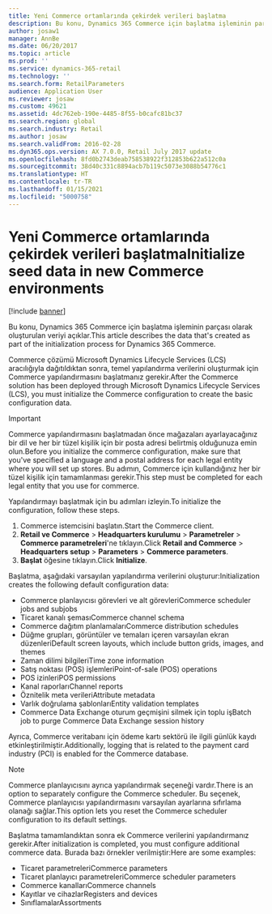```yaml
---
title: Yeni Commerce ortamlarında çekirdek verileri başlatma
description: Bu konu, Dynamics 365 Commerce için başlatma işleminin parçası olarak oluşturulan veriyi açıklar.
author: josaw1
manager: AnnBe
ms.date: 06/20/2017
ms.topic: article
ms.prod: ''
ms.service: dynamics-365-retail
ms.technology: ''
ms.search.form: RetailParameters
audience: Application User
ms.reviewer: josaw
ms.custom: 49621
ms.assetid: 4dc762eb-190e-4485-8f55-b0cafc81bc37
ms.search.region: global
ms.search.industry: Retail
ms.author: josaw
ms.search.validFrom: 2016-02-28
ms.dyn365.ops.version: AX 7.0.0, Retail July 2017 update
ms.openlocfilehash: 8fd0b2743deab758538922f312853b622a512c0a
ms.sourcegitcommit: 38d40c331c8894acb7b119c5073e3088b54776c1
ms.translationtype: HT
ms.contentlocale: tr-TR
ms.lasthandoff: 01/15/2021
ms.locfileid: "5000758"
---
```

# <a name="initialize-seed-data-in-new-commerce-environments"></a><span data-ttu-id="616ef-103">Yeni Commerce ortamlarında çekirdek verileri başlatma</span><span class="sxs-lookup"><span data-stu-id="616ef-103">Initialize seed data in new Commerce environments</span></span>

[!include [banner](includes/banner.md)]

<span data-ttu-id="616ef-104">Bu konu, Dynamics 365 Commerce için başlatma işleminin parçası olarak oluşturulan veriyi açıklar.</span><span class="sxs-lookup"><span data-stu-id="616ef-104">This article describes the data that's created as part of the initialization process for Dynamics 365 Commerce.</span></span>

<span data-ttu-id="616ef-105">Commerce çözümü Microsoft Dynamics Lifecycle Services (LCS) aracılığıyla dağıtıldıktan sonra, temel yapılandırma verilerini oluşturmak için Commerce yapılandırmasını başlatmanız gerekir.</span><span class="sxs-lookup"><span data-stu-id="616ef-105">After the Commerce solution has been deployed through Microsoft Dynamics Lifecycle Services (LCS), you must initialize the Commerce configuration to create the basic configuration data.</span></span>

> [!IMPORTANT]
> <span data-ttu-id="616ef-106">Commerce yapılandırmasını başlatmadan önce mağazaları ayarlayacağınız bir dil ve her bir tüzel kişilik için bir posta adresi belirtmiş olduğunuza emin olun.</span><span class="sxs-lookup"><span data-stu-id="616ef-106">Before you initialize the commerce configuration, make sure that you've specified a language and a postal address for each legal entity where you will set up stores.</span></span> <span data-ttu-id="616ef-107">Bu adımın, Commerce için kullandığınız her bir tüzel kişilik için tamamlanması gerekir.</span><span class="sxs-lookup"><span data-stu-id="616ef-107">This step must be completed for each legal entity that you use for commerce.</span></span>

<span data-ttu-id="616ef-108">Yapılandırmayı başlatmak için bu adımları izleyin.</span><span class="sxs-lookup"><span data-stu-id="616ef-108">To initialize the configuration, follow these steps.</span></span>

1. <span data-ttu-id="616ef-109">Commerce istemcisini başlatın.</span><span class="sxs-lookup"><span data-stu-id="616ef-109">Start the Commerce client.</span></span>
2. <span data-ttu-id="616ef-110">**Retail ve Commerce** &gt; **Headquarters kurulumu** &gt; **Parametreler** &gt; **Commerce parametreleri**'ne tıklayın.</span><span class="sxs-lookup"><span data-stu-id="616ef-110">Click **Retail and Commerce** &gt; **Headquarters setup** &gt; **Parameters** &gt; **Commerce parameters**.</span></span>
3. <span data-ttu-id="616ef-111">**Başlat** öğesine tıklayın.</span><span class="sxs-lookup"><span data-stu-id="616ef-111">Click **Initialize**.</span></span>

<span data-ttu-id="616ef-112">Başlatma, aşağıdaki varsayılan yapılandırma verilerini oluşturur:</span><span class="sxs-lookup"><span data-stu-id="616ef-112">Initialization creates the following default configuration data:</span></span>

- <span data-ttu-id="616ef-113">Commerce planlayıcısı görevleri ve alt görevleri</span><span class="sxs-lookup"><span data-stu-id="616ef-113">Commerce scheduler jobs and subjobs</span></span>
- <span data-ttu-id="616ef-114">Ticaret kanalı şeması</span><span class="sxs-lookup"><span data-stu-id="616ef-114">Commerce channel schema</span></span>
- <span data-ttu-id="616ef-115">Commerce dağıtım planlamaları</span><span class="sxs-lookup"><span data-stu-id="616ef-115">Commerce distribution schedules</span></span>
- <span data-ttu-id="616ef-116">Düğme grupları, görüntüler ve temaları içeren varsayılan ekran düzenleri</span><span class="sxs-lookup"><span data-stu-id="616ef-116">Default screen layouts, which include button grids, images, and themes</span></span>
- <span data-ttu-id="616ef-117">Zaman dilimi bilgileri</span><span class="sxs-lookup"><span data-stu-id="616ef-117">Time zone information</span></span>
- <span data-ttu-id="616ef-118">Satış noktası (POS) işlemleri</span><span class="sxs-lookup"><span data-stu-id="616ef-118">Point-of-sale (POS) operations</span></span>
- <span data-ttu-id="616ef-119">POS izinleri</span><span class="sxs-lookup"><span data-stu-id="616ef-119">POS permissions</span></span>
- <span data-ttu-id="616ef-120">Kanal raporları</span><span class="sxs-lookup"><span data-stu-id="616ef-120">Channel reports</span></span>
- <span data-ttu-id="616ef-121">Öznitelik meta verileri</span><span class="sxs-lookup"><span data-stu-id="616ef-121">Attribute metadata</span></span>
- <span data-ttu-id="616ef-122">Varlık doğrulama şablonları</span><span class="sxs-lookup"><span data-stu-id="616ef-122">Entity validation templates</span></span>
- <span data-ttu-id="616ef-123">Commerce Data Exchange oturum geçmişini silmek için toplu iş</span><span class="sxs-lookup"><span data-stu-id="616ef-123">Batch job to purge Commerce Data Exchange session history</span></span>

<span data-ttu-id="616ef-124">Ayrıca, Commerce veritabanı için ödeme kartı sektörü ile ilgili günlük kaydı etkinleştirilmiştir.</span><span class="sxs-lookup"><span data-stu-id="616ef-124">Additionally, logging that is related to the payment card industry (PCI) is enabled for the Commerce database.</span></span>

> [!NOTE]
> <span data-ttu-id="616ef-125">Commerce planlayıcısını ayrıca yapılandırmak seçeneği vardır.</span><span class="sxs-lookup"><span data-stu-id="616ef-125">There is an option to separately configure the Commerce scheduler.</span></span> <span data-ttu-id="616ef-126">Bu seçenek, Commerce planlayıcısı yapılandırmasını varsayılan ayarlarına sıfırlama olanağı sağlar.</span><span class="sxs-lookup"><span data-stu-id="616ef-126">This option lets you reset the Commerce scheduler configuration to its default settings.</span></span>

<span data-ttu-id="616ef-127">Başlatma tamamlandıktan sonra ek Commerce verilerini yapılandırmanız gerekir.</span><span class="sxs-lookup"><span data-stu-id="616ef-127">After initialization is completed, you must configure additional commerce data.</span></span> <span data-ttu-id="616ef-128">Burada bazı örnekler verilmiştir:</span><span class="sxs-lookup"><span data-stu-id="616ef-128">Here are some examples:</span></span>

- <span data-ttu-id="616ef-129">Ticaret parametreleri</span><span class="sxs-lookup"><span data-stu-id="616ef-129">Commerce parameters</span></span>
- <span data-ttu-id="616ef-130">Ticaret planlayıcı parametreleri</span><span class="sxs-lookup"><span data-stu-id="616ef-130">Commerce scheduler parameters</span></span>
- <span data-ttu-id="616ef-131">Commerce kanalları</span><span class="sxs-lookup"><span data-stu-id="616ef-131">Commerce channels</span></span>
- <span data-ttu-id="616ef-132">Kayıtlar ve cihazlar</span><span class="sxs-lookup"><span data-stu-id="616ef-132">Registers and devices</span></span>
- <span data-ttu-id="616ef-133">Sınıflamalar</span><span class="sxs-lookup"><span data-stu-id="616ef-133">Assortments</span></span>
